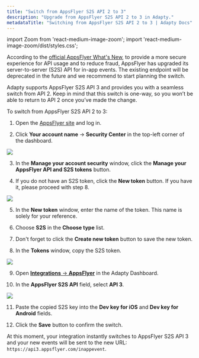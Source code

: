 ```yaml
---
title: "Switch from AppsFlyer S2S API 2 to 3"
description: "Upgrade from AppsFlyer S2S API 2 to 3 in Adapty."
metadataTitle: "Switching from AppsFlyer S2S API 2 to 3 | Adapty Docs"
---
```


import Zoom from 'react-medium-image-zoom';
import 'react-medium-image-zoom/dist/styles.css';

According to the [official AppsFlyer What's New](https://support.appsflyer.com/hc/en-us/articles/20509378973457-Bulletin-Upgrading-the-AppsFlyer-S2S-API), to provide a more secure experience for API usage and to reduce fraud, AppsFlyer has upgraded its server-to-server (S2S) API for in-app events. The existing endpoint will be deprecated in the future and we recommend to start planning the switch. 

Adapty supports AppsFlyer S2S API 3 and provides you with a seamless switch from API 2. Keep in mind that this switch is one-way, so you won’t be able to return to API 2 once you’ve made the change.

To switch from AppsFlyer S2S API 2 to 3:

1. Open the [AppsFlyer site](https://appsflyer.com/home) and log in.

2. Click **Your account name** -> **Security Center** in the top-left corner of the dashboard.

   

<Zoom>
  <img src={require('./img/be299ea-appsflyer_security_center.webp').default}
  style={{
    border: '1px solid #727272', /* border width and color */
    width: '700px', /* image width */
    display: 'block', /* for alignment */
    margin: '0 auto' /* center alignment */
  }}
/>
</Zoom>




3. In the **Manage your account security** window, click the **Manage your AppsFlyer API and S2S tokens** button.

4. If you do not have an S2S token, click the **New token** button. If you have it, please proceed with step 8.

   

<Zoom>
  <img src={require('./img/7934920-appsflyer_new_token.webp').default}
  style={{
    border: '1px solid #727272', /* border width and color */
    width: '700px', /* image width */
    display: 'block', /* for alignment */
    margin: '0 auto' /* center alignment */
  }}
/>
</Zoom>




5. In the **New token** window, enter the name of the token. This name is solely for your reference. 

6. Choose **S2S** in the **Choose type** list.

7. Don't forget to click the **Create new token** button to save the new token.

8. In the **Tokens** window, copy the S2S token.

   

<Zoom>
  <img src={require('./img/d014c25-appsflyer_tokens.webp').default}
  style={{
    border: '1px solid #727272', /* border width and color */
    width: '700px', /* image width */
    display: 'block', /* for alignment */
    margin: '0 auto' /* center alignment */
  }}
/>
</Zoom>




9. Open [**Integrations** -> **AppsFlyer**](https://app.adapty.io/integrations/appsflyer) in the Adapty Dashboard.

10. In the **AppsFlyer S2S API** field, select **API 3**.

    

<Zoom>
  <img src={require('./img/c0b3e72-appsflyer_switch_API.webp').default}
  style={{
    border: '1px solid #727272', /* border width and color */
    width: '700px', /* image width */
    display: 'block', /* for alignment */
    margin: '0 auto' /* center alignment */
  }}
/>
</Zoom>




11. Paste the copied S2S key into the **Dev key for iOS** and **Dev key for Android** fields. 

12. Click the **Save** button to confirm the switch.

At this moment, your integration instantly switches to AppsFlyer S2S API 3 and your new events will be sent to the new URL: `https://api3.appsflyer.com/inappevent`.